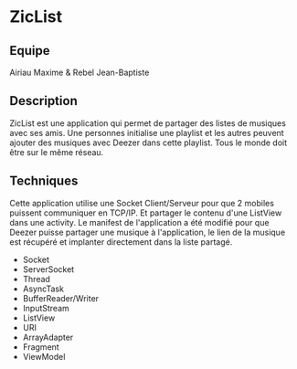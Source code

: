 # ZicList

## Equipe
Airiau Maxime & Rebel Jean-Baptiste

## Description
ZicList est une application qui permet de partager des listes de musiques avec ses amis. Une personnes initialise une playlist et les autres peuvent ajouter des musiques avec Deezer dans cette playlist. Tous le monde doit être sur le même réseau.

## Techniques 
Cette application utilise une Socket Client/Serveur pour que 2 mobiles puissent communiquer en TCP/IP.
Et partager le contenu d'une ListView dans une activity.
Le manifest de l'application a été modifié pour que Deezer puisse partager une musique à l'application, le lien de la musique est récupéré et implanter directement dans la liste partagé.


* Socket
* ServerSocket
* Thread
* AsyncTask
* BufferReader/Writer
* InputStream
* ListView
* URI
* ArrayAdapter
* Fragment
* ViewModel


